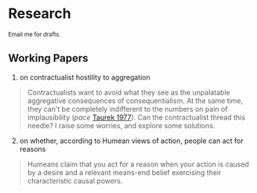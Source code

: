 # Research

<small>Email me for drafts.</small>

## Working Papers

1. on contractualist hostility to aggregation

> Contractualists want to avoid what they see as the unpalatable aggregative consequences of consequentialism. At the same time, they can't be completely indifferent to the numbers on pain of implausibility (*pace* [Taurek 1977](https://www.jstor.org/stable/2264945)). Can the contractualist thread this needle? I raise some worries, and explore some solutions.

2. on whether, according to Humean views of action, people can act for reasons

> Humeans claim that you act for a reason when your action is caused by a desire and a relevant means-end belief exercising their characteristic causal powers. 